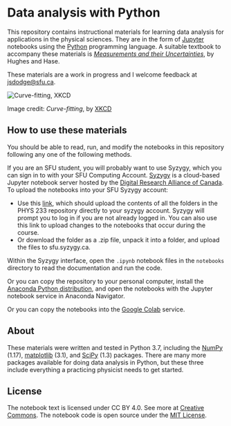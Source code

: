 # Data analysis with Python

This repository contains instructional materials for learning data analysis for applications in the physical sciences. They are in the form of [Jupyter](https://jupyter-notebook.readthedocs.io/en/latest/) notebooks using the [Python](https://docs.python.org/3/tutorial/index.html) programming language. A suitable textbook to accompany these materials is [*Measurements and their Uncertainties*](https://www.oupcanada.com/catalog/9780199566334.html), by Hughes and Hase.

These materials are a work in progress and I welcome feedback at [jsdodge@sfu.ca](mailto:jsdodge@sfu.ca).

![Curve-fitting, XKCD](https://imgs.xkcd.com/comics/curve_fitting.png)

Image credit: *Curve-fitting*, by [XKCD](https://xkcd.com/2048/)

## How to use these materials
You should be able to read, run, and modify the notebooks in this repository following any one of the following methods. 

If you are an SFU student, you will probably want to use Syzygy, which you can sign in to with your SFU Computing Account. [Syzygy](https://sfu.syzygy.ca/) is a cloud-based Jupyter notebook server hosted by the [Digital Research Alliance of Canada](https://alliancecan.ca/en). To upload the notebooks into your SFU Syzygy account: 
* Use this [link](https://sfu.syzygy.ca/jupyter/hub/user-redirect/git-pull?repo=https://github.com/jsdodge/data-analysis-python.git&branch=main), which should upload the contents of all the folders in the PHYS 233 repository directly to your syzygy account. Syzygy will prompt you to log in if you are not already logged in. You can also use this link to upload changes to the notebooks that occur during the course.
* Or download the folder as a .zip file, unpack it into a folder, and upload the files to sfu.syzygy.ca.

Within the Syzygy interface, open the `.ipynb` notebook files in the `notebooks` directory to read the documentation and run the code.

Or you can copy the repository to your personal computer, install the [Anaconda Python distribution](https://www.anaconda.com/download), and open the notebooks with the Jupyter notebook service in Anaconda Navigator.

Or you can copy the notebooks into the [Google Colab](https://colab.research.google.com) service.


## About
These materials were written and tested in Python 3.7, including the [NumPy](https://docs.scipy.org/doc/numpy/reference/index.html) (1.17), [matplotlib](https://matplotlib.org/users/index.html) (3.1), and [SciPy](https://docs.scipy.org/doc/scipy/reference/tutorial/index.html) (1.3) packages. There are many more packages available for doing data analysis in Python, but these three include everything a practicing physicist needs to get started.

## License
The notebook text is licensed under CC BY 4.0. See more at [Creative Commons](https://creativecommons.org/licenses/by/4.0/). The notebook code is open source under the [MIT License](https://opensource.org/licenses/MIT).

